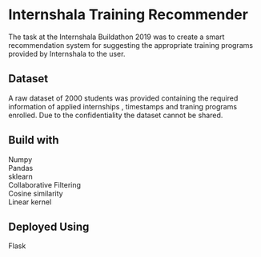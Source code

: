 # Internshala Training Recommender

The task at the Internshala Buildathon 2019 was to create a smart recommendation system 
for suggesting the appropriate training programs provided by Internshala to the user.

## Dataset

A raw dataset of 2000 students was provided containing the required information of 
applied internships , timestamps and traning programs enrolled.
Due to the confidentiality the dataset cannot be shared.

## Build with

Numpy\
Pandas\
sklearn\
Collaborative Filtering\
Cosine similarity\
Linear kernel

## Deployed Using 

Flask


